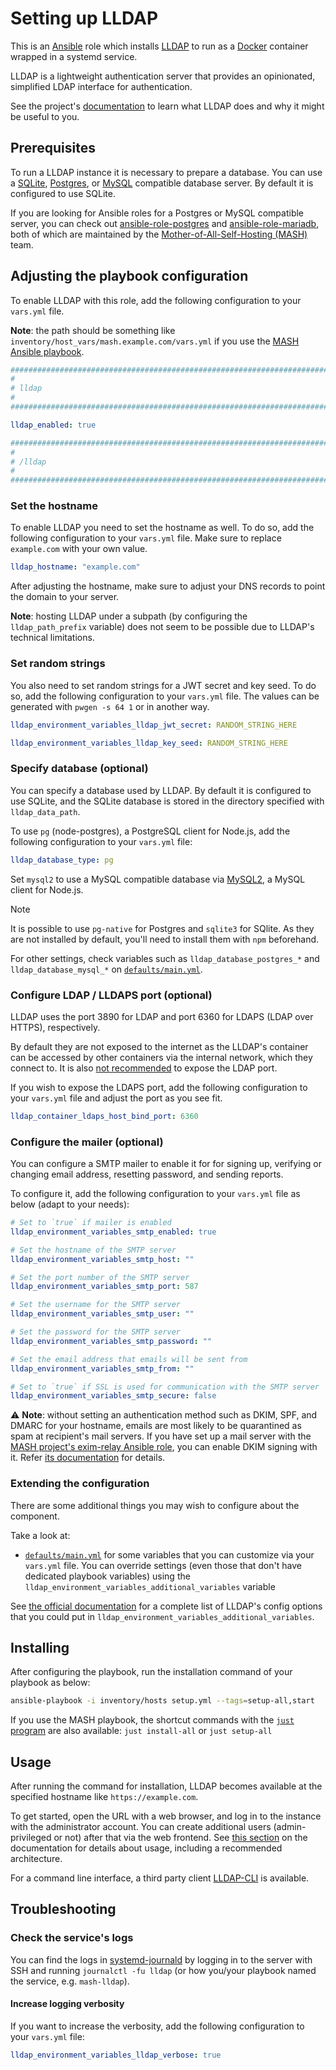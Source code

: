 <!--
SPDX-FileCopyrightText: 2020 - 2024 MDAD project contributors
SPDX-FileCopyrightText: 2020 - 2025 Slavi Pantaleev
SPDX-FileCopyrightText: 2020 Aaron Raimist
SPDX-FileCopyrightText: 2020 Chris van Dijk
SPDX-FileCopyrightText: 2020 Dominik Zajac
SPDX-FileCopyrightText: 2020 Mickaël Cornière
SPDX-FileCopyrightText: 2022 François Darveau
SPDX-FileCopyrightText: 2022 Julian Foad
SPDX-FileCopyrightText: 2022 Warren Bailey
SPDX-FileCopyrightText: 2023 - 2024 MASH project contributors
SPDX-FileCopyrightText: 2023 Antonis Christofides
SPDX-FileCopyrightText: 2023 Felix Stupp
SPDX-FileCopyrightText: 2023 Gergely Horváth
SPDX-FileCopyrightText: 2023 Pierre 'McFly' Marty
SPDX-FileCopyrightText: 2024 - 2025 Suguru Hirahara
SPDX-FileCopyrightText: 2024 Philipp Homann

SPDX-License-Identifier: AGPL-3.0-or-later
-->

# Setting up LLDAP

This is an [Ansible](https://www.ansible.com/) role which installs [LLDAP](https://github.com/lldap/lldap/) to run as a [Docker](https://www.docker.com/) container wrapped in a systemd service.

LLDAP is a lightweight authentication server that provides an opinionated, simplified LDAP interface for authentication.

See the project's [documentation](https://github.com/lldap/lldap/blob/main/README.md) to learn what LLDAP does and why it might be useful to you.

## Prerequisites

To run a LLDAP instance it is necessary to prepare a database. You can use a [SQLite](https://www.sqlite.org/), [Postgres](https://www.postgresql.org/), or [MySQL](https://www.mysql.com/) compatible database server. By default it is configured to use SQLite.

If you are looking for Ansible roles for a Postgres or MySQL compatible server, you can check out [ansible-role-postgres](https://github.com/mother-of-all-self-hosting/ansible-role-postgres) and [ansible-role-mariadb](https://github.com/mother-of-all-self-hosting/ansible-role-mariadb), both of which are maintained by the [Mother-of-All-Self-Hosting (MASH)](https://github.com/mother-of-all-self-hosting) team.

## Adjusting the playbook configuration

To enable LLDAP with this role, add the following configuration to your `vars.yml` file.

**Note**: the path should be something like `inventory/host_vars/mash.example.com/vars.yml` if you use the [MASH Ansible playbook](https://github.com/mother-of-all-self-hosting/mash-playbook).

```yaml
########################################################################
#                                                                      #
# lldap                                                                #
#                                                                      #
########################################################################

lldap_enabled: true

########################################################################
#                                                                      #
# /lldap                                                               #
#                                                                      #
########################################################################
```

### Set the hostname

To enable LLDAP you need to set the hostname as well. To do so, add the following configuration to your `vars.yml` file. Make sure to replace `example.com` with your own value.

```yaml
lldap_hostname: "example.com"
```

After adjusting the hostname, make sure to adjust your DNS records to point the domain to your server.

**Note**: hosting LLDAP under a subpath (by configuring the `lldap_path_prefix` variable) does not seem to be possible due to LLDAP's technical limitations.

### Set random strings

You also need to set random strings for a JWT secret and key seed. To do so, add the following configuration to your `vars.yml` file. The values can be generated with `pwgen -s 64 1` or in another way.

```yaml
lldap_environment_variables_lldap_jwt_secret: RANDOM_STRING_HERE

lldap_environment_variables_lldap_key_seed: RANDOM_STRING_HERE
```

### Specify database (optional)

You can specify a database used by LLDAP. By default it is configured to use SQLite, and the SQLite database is stored in the directory specified with `lldap_data_path`.

To use `pg` (node-postgres), a PostgreSQL client for Node.js, add the following configuration to your `vars.yml` file:

```yaml
lldap_database_type: pg
```

Set `mysql2` to use a MySQL compatible database via [MySQL2](https://sidorares.github.io/node-mysql2/docs), a MySQL client for Node.js.

>[!NOTE]
> It is possible to use `pg-native` for Postgres and `sqlite3` for SQlite. As they are not installed by default, you'll need to install them with `npm` beforehand.

For other settings, check variables such as `lldap_database_postgres_*` and `lldap_database_mysql_*` on [`defaults/main.yml`](../defaults/main.yml).

### Configure LDAP / LLDAPS port (optional)

LLDAP uses the port 3890 for LDAP and port 6360 for LDAPS (LDAP over HTTPS), respectively.

By default they are not exposed to the internet as the LLDAP's container can be accessed by other containers via the internal network, which they connect to. It is also [not recommended](https://github.com/lldap/lldap/blob/main/docs/install.md#with-docker) to expose the LDAP port.

If you wish to expose the LDAPS port, add the following configuration to your `vars.yml` file and adjust the port as you see fit.

```yaml
lldap_container_ldaps_host_bind_port: 6360
```

### Configure the mailer (optional)

You can configure a SMTP mailer to enable it for for signing up, verifying or changing email address, resetting password, and sending reports.

To configure it, add the following configuration to your `vars.yml` file as below (adapt to your needs):

```yaml
# Set to `true` if mailer is enabled
lldap_environment_variables_smtp_enabled: true

# Set the hostname of the SMTP server
lldap_environment_variables_smtp_host: ""

# Set the port number of the SMTP server
lldap_environment_variables_smtp_port: 587

# Set the username for the SMTP server
lldap_environment_variables_smtp_user: ""

# Set the password for the SMTP server
lldap_environment_variables_smtp_password: ""

# Set the email address that emails will be sent from
lldap_environment_variables_smtp_from: ""

# Set to `true` if SSL is used for communication with the SMTP server
lldap_environment_variables_smtp_secure: false
```

⚠️ **Note**: without setting an authentication method such as DKIM, SPF, and DMARC for your hostname, emails are most likely to be quarantined as spam at recipient's mail servers. If you have set up a mail server with the [MASH project's exim-relay Ansible role](https://github.com/mother-of-all-self-hosting/ansible-role-exim-relay), you can enable DKIM signing with it. Refer [its documentation](https://github.com/mother-of-all-self-hosting/ansible-role-exim-relay/blob/main/docs/configuring-exim-relay.md#enable-dkim-support-optional) for details.

### Extending the configuration

There are some additional things you may wish to configure about the component.

Take a look at:

- [`defaults/main.yml`](../defaults/main.yml) for some variables that you can customize via your `vars.yml` file. You can override settings (even those that don't have dedicated playbook variables) using the `lldap_environment_variables_additional_variables` variable

See [the official documentation](https://github.com/lldap/lldap/blob/main/lldap_config.docker_template.toml) for a complete list of LLDAP's config options that you could put in `lldap_environment_variables_additional_variables`.

## Installing

After configuring the playbook, run the installation command of your playbook as below:

```sh
ansible-playbook -i inventory/hosts setup.yml --tags=setup-all,start
```

If you use the MASH playbook, the shortcut commands with the [`just` program](https://github.com/mother-of-all-self-hosting/mash-playbook/blob/main/docs/just.md) are also available: `just install-all` or `just setup-all`

## Usage

After running the command for installation, LLDAP becomes available at the specified hostname like `https://example.com`.

To get started, open the URL with a web browser, and log in to the instance with the administrator account. You can create additional users (admin-privileged or not) after that via the web frontend. See [this section](https://github.com/lldap/lldap/blob/main/README.md#usage) on the documentation for details about usage, including a recommended architecture.

For a command line interface, a third party client [LLDAP-CLI](https://github.com/Zepmann/lldap-cli) is available.

## Troubleshooting

### Check the service's logs

You can find the logs in [systemd-journald](https://www.freedesktop.org/software/systemd/man/systemd-journald.service.html) by logging in to the server with SSH and running `journalctl -fu lldap` (or how you/your playbook named the service, e.g. `mash-lldap`).

#### Increase logging verbosity

If you want to increase the verbosity, add the following configuration to your `vars.yml` file:

```yaml
lldap_environment_variables_lldap_verbose: true
```
